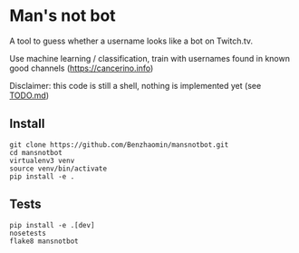 # Man's not bot

A tool to guess whether a username looks like a bot on Twitch.tv.

Use machine learning / classification, train with usernames found in known good channels (https://cancerino.info)

Disclaimer: this code is still a shell, nothing is implemented yet (see [TODO.md](TODO.md))


## Install

```
git clone https://github.com/Benzhaomin/mansnotbot.git
cd mansnotbot
virtualenv3 venv
source venv/bin/activate
pip install -e .
```

## Tests

```
pip install -e .[dev]
nosetests
flake8 mansnotbot
```